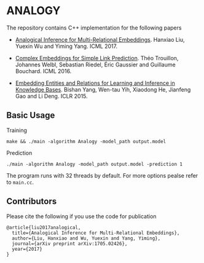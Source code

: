 # ANALOGY
The repository contains C++ implementation for the following papers

* [Analogical Inference for Multi-Relational Embeddings](https://arxiv.org/abs/1705.02426). Hanxiao Liu, Yuexin Wu and Yiming Yang. ICML 2017.

* [Complex Embeddings for Simple Link Prediction](http://proceedings.mlr.press/v48/trouillon16.pdf). Théo Trouillon, Johannes Welbl, Sebastian Riedel, Éric Gaussier and Guillaume Bouchard. ICML 2016.

* [Embedding Entities and Relations for Learning and Inference in Knowledge Bases](https://www.microsoft.com/en-us/research/wp-content/uploads/2016/02/ICLR2015_updated.pdf). Bishan Yang, Wen-tau Yih, Xiaodong He, Jianfeng Gao and Li Deng. ICLR 2015.

## Basic Usage
Training
```
make && ./main -algorithm Analogy -model_path output.model
```
Prediction
```
./main -algorithm Analogy -model_path output.model -prediction 1
```
The program runs with 32 threads by default. For more options pealse refer to `main.cc`.
## Contributors
Please cite the following if you use the code for publication
```
@article{liu2017analogical,
  title={Analogical Inference for Multi-Relational Embeddings},
  author={Liu, Hanxiao and Wu, Yuexin and Yang, Yiming},
  journal={arXiv preprint arXiv:1705.02426},
  year={2017}
}
```
